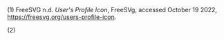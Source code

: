 (1) FreeSVG n.d. *User's Profile Icon*, FreeSVg, accessed October 19 2022, https://freesvg.org/users-profile-icon.

(2)